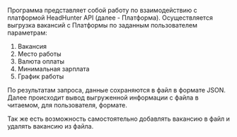 Программа представляет собой работу по взаимодействию с платформой HeadHunter API (далее - Платформа).
Осуществляется выгрузка вакансий с Платформы по заданным пользователем параметрам:
1) Вакансия
2) Место работы
3) Валюта оплаты
4) Минимальная зарплата
5) График работы

По результатам запроса, данные сохраняются в файл в формате JSON.
Далее происходит вывод выгруженной информации с файла в читаемом, для пользователя, формате.

Так же есть возможность самостоятельно добавлять вакансию в файл и удалять вакансию из файла.

